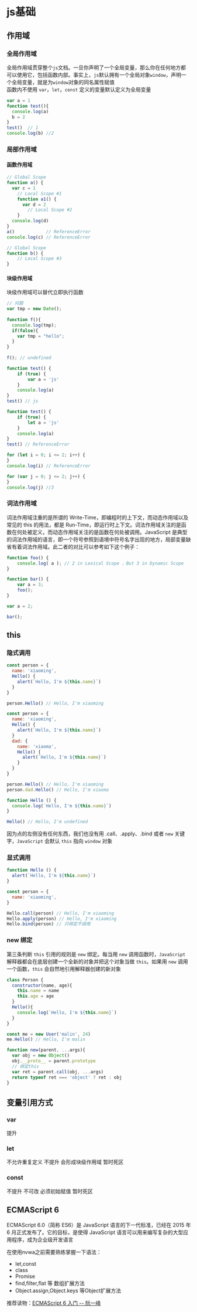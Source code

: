 # js基础

## 作用域

### 全局作用域

全局作用域贯穿整个`js`文档。一旦你声明了一个全局变量，那么你在任何地方都可以使用它，包括函数内部。事实上，`js`默认拥有一个全局对象`window`，声明一个全局变量，就是为`window`对象的同名属性赋值  
函数内不使用 `var`，`let`，`const` 定义的变量默认定义为全局变量

```js
var a = 1
function test(){
  console.log(a)
  b = 2
}
test()  // 1
console.log(b) //2
```

### 局部作用域

#### 函数作用域

```js
// Global Scope
function a() {
  var c = 1
    // Local Scope #1
    function a1() {
      var d = 2
        // Local Scope #2
    }
  console.log(d)
}
a()            // ReferenceError
console.log(c) // ReferenceError

// Global Scope
function b() {
    // Local Scope #3
}
```

#### 块级作用域

块级作用域可以替代立即执行函数

```js
// 问题
var tmp = new Date();
 
function f(){
  console.log(tmp);
  if(false){
    var tmp = "hello";
  }
}
 
f(); // undefined

function test() {
    if (true) {
        var a = 'js'
    }
    console.log(a)
}
test() // js
```

```js
function test() {
    if (true) {
        let a = 'js'
    }
    console.log(a)
}
test() // ReferenceError
```

```js
for (let i = 0; i <= 2; i++) {
}
console.log(i) // ReferenceError
```

```js
for (var j = 0; j <= 2; j++) {
}
console.log(j) //3
```

### 词法作用域

词法作用域注重的是所谓的 Write-Time，即编程时的上下文，而动态作用域以及常见的 this 的用法，都是 Run-Time，即运行时上下文。词法作用域关注的是函数在何处被定义，而动态作用域关注的是函数在何处被调用。JavaScript 是典型的词法作用域的语言，即一个符号参照到语境中符号名字出现的地方，局部变量缺省有着词法作用域。此二者的对比可以参考如下这个例子：

```js
function foo() {
    console.log( a ); // 2 in Lexical Scope ，But 3 in Dynamic Scope
}

function bar() {
    var a = 3;
    foo();
}

var a = 2;

bar();
```

## this

### 隐式调用

```js
const person = {
  name: 'xiaoming',
  Hello() {
    alert(`Hello, I'm ${this.name}`)
  }
}

person.Hello() // Hello, I'm xiaoming
```

```js
const person = {
  name: 'xiaoming',
  Hello() {
    alert(`Hello, I'm ${this.name}`)
  }
  dad: {
    name: 'xiaoma',
    Hello() {
      alert(`Hello, I'm ${this.name}`)
    }
  }
}

person.Hello() // Hello, I'm xiaoming
person.dad.Hello() // Hello, I'm xiaoma
```

```js
function Hello () {
  console.log(`Hello, I'm ${this.name}`)
}

Hello() // Hello, I'm undefined
```

因为点的左侧没有任何东西，我们也没有用 .call、.apply、.bind 或者 `new` 关键字，`JavaScript` 会默认 `this` 指向 `window` 对象

### 显式调用

```js
function Hello () {
  alert(`Hello, I'm ${this.name}`)
}

const person = {
  name: 'xiaoming',
}

Hello.call(person) // Hello, I'm xiaoming
Hello.apply(person) // Hello, I'm xiaoming
Hello.bind(person) // 只绑定不调用
```

### new 绑定

第三条判断 `this` 引用的规则是 `new` 绑定。每当用 `new` 调用函数时，`JavaScript` 解释器都会在底层创建一个全新的对象并把这个对象当做 `this`。如果用 `new` 调用一个函数，`this` 会自然地引用解释器创建的新对象

```js
class Person {
  constructor(name, age){
    this.name = name
    this.age = age
  }
  Hello(){
    console.log(`Hello, I'm ${this.name}`)
  }
}

const me = new User('malin', 24)
me.Hello() // Hello, I'm malin
```

```js
function new(parent, ...args){
  var obj = new Object()
  obj.__proto__ = parent.prototype
  // 绑定this
  var ret = parent.call(obj, ...args)
  return typeof ret === 'object' ? ret : obj
}
```

## 变量引用方式

### var

提升

### let

不允许重复定义
不提升
会形成块级作用域
暂时死区

### const

不提升
不可改
必须初始赋值
暂时死区

## ECMAScript 6

ECMAScript 6.0（简称 ES6）是 JavaScript 语言的下一代标准，已经在 2015 年 6 月正式发布了。它的目标，是使得 JavaScript 语言可以用来编写复杂的大型应用程序，成为企业级开发语言

在使用nvwa之前需要熟练掌握一下语法：  

- let,const
- class
- Promise
- find,filter,flat 等 数组扩展方法
- Object.assign,Object.keys 等Object扩展方法

推荐读物：[ECMAScript 6 入门 -- 阮一峰](http://es6.ruanyifeng.com/)

